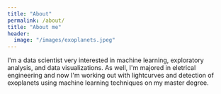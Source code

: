 ```yaml
---
title: "About"
permalink: /about/
title: "About me"
header:
  image: "/images/exoplanets.jpeg"
---
```

I'm a data scientist very interested in machine learning, exploratory analysis,
and data visualizations.
As well, I'm majored in eletrical engineering and now I'm working out with lightcurves and detection of exoplanets using machine learning techniques on my master degree.  
